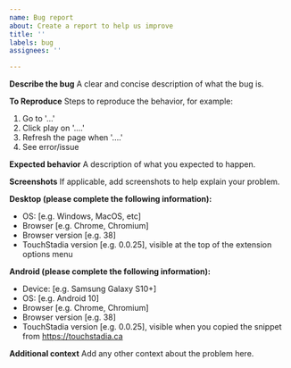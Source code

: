 ```yaml
---
name: Bug report
about: Create a report to help us improve
title: ''
labels: bug
assignees: ''

---
```


**Describe the bug**
A clear and concise description of what the bug is.

**To Reproduce**
Steps to reproduce the behavior, for example:
1. Go to '...'
2. Click play on '....'
3. Refresh the page when '....'
4. See error/issue

**Expected behavior**
A description of what you expected to happen.

**Screenshots**
If applicable, add screenshots to help explain your problem.

**Desktop (please complete the following information):**
 - OS: [e.g. Windows, MacOS, etc]
 - Browser [e.g. Chrome, Chromium]
 - Browser version [e.g. 38]
 - TouchStadia version [e.g. 0.0.25], visible at the top of the extension options menu

**Android (please complete the following information):**
 - Device: [e.g. Samsung Galaxy S10+]
 - OS: [e.g. Android 10]
 - Browser [e.g. Chrome, Chromium]
 - Browser version [e.g. 38]
 - TouchStadia version [e.g. 0.0.25], visible when you copied the snippet from https://touchstadia.ca

**Additional context**
Add any other context about the problem here.

